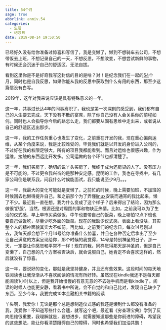 ```yaml
---
title: 54个月
sage: true
abbrlink: anniv.54
categories:
  - 生活
  - 纪念日
date: 2019-08-14 19:50:50
---
```


已经好久没有给你准备过惊喜和写信了，我是变懒了，懒到不想骑车去公司，不想带饭去上班，不想记录自己的一天，不想反思，不想改变，不想尝试新鲜的事物，有时候还会沉迷于自己的舒适区，无法自拔。

看到这里你是不是好奇我写这封信的目的是啥？对！是纪念我们在一起的[54]()个月，同时也是自我反思，如果你能从我的反思中获取到什么有用的东西，那至少这篇信没有白写。

2019年，这年对我来说应该是具有特殊意义的一年。

这一年，共事过长达4年的同事离职了，我也是第一次深刻的感受到，我们都有自己的人生要去完成，天下没有不散的宴席，除了你自己没有人会关系你的前程如何。同时也人会指导你今后的路怎么走，我们都要从固有思维中走出来，或者说从自己的舒适区迈出那步。

这一年，我的工作任务重心也发生了变化，之前重在开发的我，现在重心偏向运维，从某个角度来说，我是比较难受的，毕竟我们就是以开发的身份进入公司的，不过好在我的权限足够大，所有的项目我都能看到。而且对运维也很感兴趣，作为运维，接触的东西远比开发多。公司运做的各个环节也都清楚了。

这一年，我们买房了，确切的说丫头买房了，我终于成为还房贷的人了。没有压力是不可能的，不过更令我兴奋的是那种安定感。昆明的工作，我也在寻找中，有几家公司倒是联系我，问我什么时候能面试，我只能说至少9月。。。

这一年，我最大的变化可能就是变懒了。之前忙的时候，晚上需要加班，不加班的时候回去也懒得提升自己，和之前那个为了弄懂[linux]()安装而通宵的我比起来，懒了不少。最近我一直在想，我为什么变成了这个样子？后来得出了结论，因为那么做很’舒服‘，当然，根源还是对周围的事和物缺乏热情。比如，之前我可以为了生活的仪式感，早上早市买菜做饭，中午也要带自己的饭菜，晚上哪怕12点下班也要自己做饭吃，尽量少吃外面的饭菜。现在的我缺少仪式感，表面上看没啥，其实整个人的精神面貌其实大不如前。再比如，之前我们的纪念日，每次14号刚过去，我每天都会想下个月14号给你准备什么惊喜，并且在各种否定后拿出了至少让自己满意的方案呈现给你，那个时候的我觉得，14号是特别神圣的日子，那一天，一定要让你感觉和平常不一样！现在的我，同样觉得那天是神圣的，但是自己变懒了，自己想的几个方案被否决后，就会说服自己，她肯定不会喜欢这样的，然后就没有了惊喜。

这一年，要说好的变化，那就是我坚持健身，并且还有些效果。这段时间的每天地铁阅读也让我渐渐从不喜欢阅读的情况有所好转。虽然现在kindle我还不是每天都能阅读1小时以上，但是我开始慢慢的有意无意的不去碰手机而是看kindle了。阅读的时候人也能更安静，看着书中所说，会不自觉的和自己比对，发现自己缺少了东西，至少今年，我要完成10本金融相关书籍的阅读

丫头啊，我爱你！无论是那个总是想制造仪式感的我还是懒到什么都没有准备的我，我爱你！不知道写些什么合适，就写这个吧，最近看《穷查理宝典》学到了反向思维很重要，我理解就是，要想进步，就需要知道那些是你前进的障碍，希望我的这些想法，能让你看清楚阻碍自己的障碍，同时也希望我们加油共勉！


